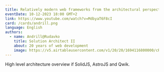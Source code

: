 ```yaml
---
title: Relatively modern web frameworks from the architectural perspective
eventDate: 10-12-2023 18:00 GMT+2
link: https://www.youtube.com/watch?v=MdbyaT6F8cI
card: /cards/andrill.png
language: English
authors:
  - name: Andrill@Rudavko
    title: Solution Architect II
    about: 20 years of web development
    image: https://v5.airtableusercontent.com/v1/20/20/1694116800000/cRpo0i3CoT5cRzlezZVjyw/Q7Iei15ubLgBkWj3lrOC1hFH-l2eY9EoW6T61kS8Ej1vmHtPhL-ERbhQVTNZkuZlMr77QhT7xTtl-0ikaZKn_A/A3y7ec8xoavIWqYA85cpb_8QuAWJ0PFcDff4zXxrcEo
---
```


High level architecture overview if SolidJS, AstroJS and Qwik. 
